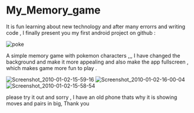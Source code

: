 # My_Memory_game

It is fun learning about new technology and after many errorrs and writing code , I finally present you 
my first android project on github :

![poke](https://user-images.githubusercontent.com/77096058/103905400-90815680-5124-11eb-98b3-ae76c4b46b6a.png)

A simple memory game with pokemon characters ,,, I have changed the background and make it more appealing and also 
make the app fullscreen , which makes game more fun to play .

![Screenshot_2010-01-02-15-59-16](https://user-images.githubusercontent.com/77096058/103905686-f077fd00-5124-11eb-938f-a0aac2a83ada.png)
![Screenshot_2010-01-02-16-00-04](https://user-images.githubusercontent.com/77096058/103905691-f241c080-5124-11eb-9fbc-97b4e10db43c.png)
![Screenshot_2010-01-02-15-58-54](https://user-images.githubusercontent.com/77096058/103905692-f241c080-5124-11eb-8b14-f7efbf890d5b.png)

please try it out and sorry , I have an old phone thats why it is showing moves and pairs in big, 
Thank you
